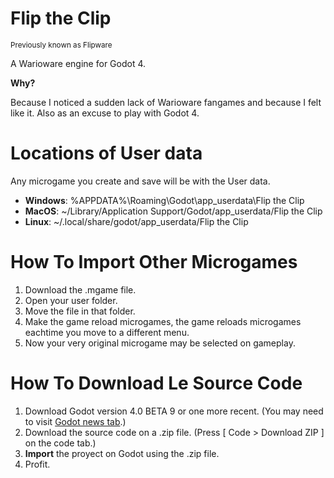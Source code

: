 # Flip the Clip
<sub>Previously known as Flipware</sub>


A Warioware engine for Godot 4.

**Why?**

Because I noticed a sudden lack of Warioware fangames and because I felt like it.
Also as an excuse to play with Godot 4.


# Locations of User data
Any microgame you create and save will be with the User data.

- **Windows**: %APPDATA%\Roaming\Godot\app_userdata\Flip the Clip  
- **MacOS**: ~/Library/Application Support/Godot/app_userdata/Flip the Clip  
- **Linux**: ~/.local/share/godot/app_userdata/Flip the Clip  


# How To Import Other Microgames
1. Download the .mgame file.
2. Open your user folder.
3. Move the file in that folder.
4. Make the game reload microgames, the game reloads microgames eachtime you move to a different menu.
5. Now your very original microgame may be selected on gameplay.


# How To Download Le Source Code
1. Download Godot version 4.0 BETA 9 or one more recent. (You may need to visit [Godot news tab](https://godotengine.org/news/default/1).)
2. Download the source code on a .zip file. (Press [ Code > Download ZIP ] on the code tab.)
3. **Import** the proyect on Godot using the .zip file.
4. Profit.
